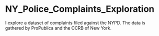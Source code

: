 # NY_Police_Complaints_Exploration
I explore a dataset of complaints filed against the NYPD. The data is gathered by ProPublica and the CCRB of New York.
